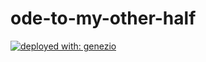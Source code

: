 # ode-to-my-other-half
[![deployed with: genezio](https://img.shields.io/badge/deployed_with-genezio-6742c1.svg?labelColor=62C353)](https://github.com/genez-io/genezio)
